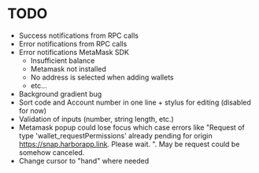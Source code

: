 # TODO
* Success notifications from RPC calls
* Error notifications from RPC calls
* Error notifications MetaMask SDK
  * Insufficient balance
  * Metamask not installed
  * No address is selected when adding wallets
  * etc...
* Background gradient bug
* Sort code and Account number in one line + stylus for editing (disabled for now)
* Validation of inputs (number, string length, etc.)
* Metamask popup could lose focus which case errors like "Request of type 'wallet_requestPermissions' already pending for origin https://snap.harborapp.link. Please wait. ". May be request could be somehow canceled.
* Change cursor to "hand" where needed
